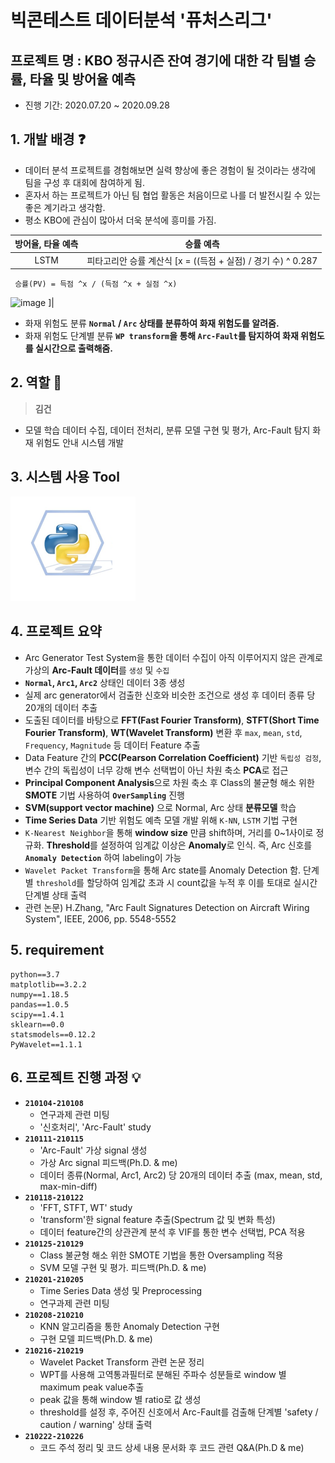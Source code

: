 # 빅콘테스트  데이터분석 '퓨처스리그'

## 프로젝트 명 : KBO 정규시즌 잔여 경기에 대한 각 팀별 승률, 타율 및 방어율 예측
- 진행 기간: 2020.07.20 ~ 2020.09.28

## 1. 개발 배경 :question:
- 데이터 분석 프로젝트를 경험해보면 실력 향상에 좋은 경험이 될 것이라는 생각에 팀을 구성 후 대회에 참여하게 됨.
- 혼자서 하는 프로젝트가 아닌 팀 협업 활동은 처음이므로 나를 더 발전시킬 수 있는 좋은 계기라고 생각함.
- 평소 KBO에 관심이 많아서 더욱 분석에 흥미를 가짐.

| **방어율, 타율 예측** | **승률 예측** |
| :-----------: | :-----------: |
| LSTM | 피타고리안 승률 계산식 [x = ((득점 + 실점) / 경기 수) ^ 0.287
     승률(PV) = 득점 ^x / (득점 ^x + 실점 ^x) 
![image](https://user-images.githubusercontent.com/48666867/129673793-23952ae2-e03e-4ebe-9939-547f742aabad.png)
]|

- 화재 위험도 분류 **`Normal` / `Arc` 상태를 분류하여 화재 위험도를 알려줌.**
- 화재 위험도 단계별 분류 **`WP transform`을 통해 `Arc-Fault`를 탐지하여 화재 위험도를 실시간으로 출력해줌.**

## 2. 역할 :two_men_holding_hands:
> **김건**
- 모델 학습 데이터 수집, 데이터 전처리, 분류 모델 구현 및 평가, Arc-Fault 탐지 화재 위험도 안내 시스템 개발

## 3. 시스템 사용 Tool
<div>
  <img width="200" src="https://github.com/GeonKimdcu/SideProject/blob/main/Arc-Fault/_img/ppy.PNG">
</div>

## 4. 프로젝트 요약
- Arc Generator Test System을 통한 데이터 수집이 아직 이루어지지 않은 관계로 가상의 **Arc-Fault 데이터**를 `생성` 및 `수집`
- **`Normal`, `Arc1`, `Arc2`** 상태인 데이터 3종 생성
- 실제 arc generator에서 검출한 신호와 비슷한 조건으로 생성 후 데이터 종류 당 20개의 데이터 추출
- 도출된 데이터를 바탕으로 **FFT(Fast Fourier Transform)**, **STFT(Short Time Fourier Transform)**, **WT(Wavelet Transform)** 변환 후 `max`, `mean`, `std`, `Frequency`, `Magnitude` 등 데이터 Feature 추출
- Data Feature 간의 **PCC(Pearson Correlation Coefficient)** 기반 `독립성 검정`, 변수 간의 독립성이 너무 강해 변수 선택법이 아닌 차원 축소 **PCA**로 접근
- **Principal Component Analysis**으로 차원 축소 후 Class의 불균형 해소 위한 **SMOTE** 기법 사용하여 **`OverSampling`** 진행
- **SVM(support vector machine)** 으로 Normal, Arc 상태 **분류모델** 학습
- **Time Series Data** 기반 위험도 예측 모델 개발 위해 `K-NN`, `LSTM` 기법 구현
- `K-Nearest Neighbor`을 통해 **window size** 만큼 shift하며, 거리를 0~1사이로 정규화. **Threshold**를 설정하여 임계값 이상은 **Anomaly**로 인식. 즉, Arc 신호를 **`Anomaly Detection`** 하여 labeling이 가능
- `Wavelet Packet Transform`을 통해 Arc state를 Anomaly Detection 함. 단계별 `threshold`를 할당하여 임계값 초과 시 count값을 누적 후 이를 토대로 실시간 단계별 상태 출력
- 관련 논문) H.Zhang, "Arc Fault Signatures Detection on Aircraft Wiring System", IEEE, 2006, pp. 5548-5552


## 5. requirement
```
python==3.7
matplotlib==3.2.2
numpy==1.18.5
pandas==1.0.5
scipy==1.4.1
sklearn==0.0
statsmodels==0.12.2
PyWavelet==1.1.1
```

## 6. 프로젝트 진행 과정 :bulb:

- **`210104-210108`**
  - 연구과제 관련 미팅
  - '신호처리', 'Arc-Fault' study
- **`210111-210115`**
  - 'Arc-Fault' 가상 signal 생성
  - 가상 Arc signal 피드백(Ph.D. & me)
  - 데이터 종류(Normal, Arc1, Arc2) 당 20개의 데이터 추출 (max, mean, std, max-min-diff)
- **`210118-210122`**
  - 'FFT, STFT, WT' study
  - 'transform'한 signal feature 추출(Spectrum 값 및 변화 특성)
  - 데이터 feature간의 상관관계 분석 후 VIF를 통한 변수 선택법, PCA 적용
- **`210125-210129`**
  - Class 불균형 해소 위한 SMOTE 기법을 통한 Oversampling 적용
  - SVM 모델 구현 및 평가. 피드백(Ph.D. & me)
- **`210201-210205`**
  - Time Series Data 생성 및 Preprocessing
  - 연구과제 관련 미팅
- **`210208-210210`**
  - KNN 알고리즘을 통한 Anomaly Detection 구현
  - 구현 모델 피드백(Ph.D. & me)
- **`210216-210219`**
  - Wavelet Packet Transform 관련 논문 정리
  - WPT를 사용해 고역통과필터로 분해된 주파수 성분들로 window 별 maximum peak value추출
  - peak 값을 통해 window 별 ratio로 값 생성
  - threshold를 설정 후, 주어진 신호에서 Arc-Fault를 검출해 단계별 'safety / caution / warning' 상태 출력
- **`210222-210226`**
  - 코드 주석 정리 및 코드 상세 내용 문서화 후 코드 관련 Q&A(Ph.D & me)

